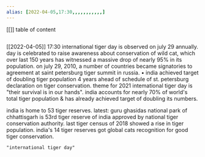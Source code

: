 ```yaml
---
alias: [2022-04-05,17:30,,,,,,,,,,,]
---
```

[[]]
table of content
```toc
```

[[2022-04-05]] 17:30
international tiger day is observed on july 29 annually.
day is celebrated to raise awareness about conservation of wild cat, which over last 150 years has witnessed a massive drop of nearly 95% in its population.
on july 29, 2010, a number of countries became signatories to agreement at saint petersburg tiger summit in russia.
• india achieved target of doubling tiger population 4 years ahead of schedule of st. petersburg declaration on tiger conservation.
theme for 2021 intemational tiger day is "their survival is in our hands".
india accounts for nearly 70% of world's total tiger population & has already achieved target of doubling its numbers.

india is home to 53 tiger reserves.
	latest: guru ghasidas national park of chhattisgarh is 53rd tiger reserve of india approved by national tiger conservation authority.
last tiger census of 2018 showed a rise in tiger population.
india's 14 tiger reserves got global cats recognition for good tiger conservation.
```query
"international tiger day"
```